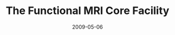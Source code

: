 ---
title: "The Functional MRI Core Facility"
project_id: 
date: 2009-05-06
conference_id: ""
presenters:
   - peter_bandettini
summary: "<p>NINDS council meeting</p>"
file: /assets/presentations/T236.ppt
filename: T236.ppt
layout: presentation
---